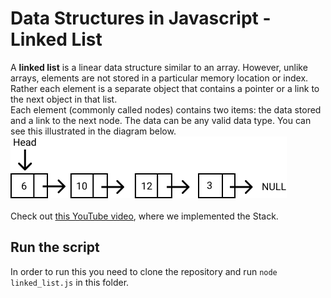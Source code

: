 # Data Structures in Javascript - Linked List

A **linked list** is a linear data structure similar to an array. However, unlike arrays, elements are not stored in a particular memory location or index. Rather each element is a separate object that contains a pointer or a link to the next object in that list.
<br/>
Each element (commonly called nodes) contains two items: the data stored and a link to the next node. The data can be any valid data type. You can see this illustrated in the diagram below.
![Linked List Diagram](./linked_list.png "Linked List Diagram")
<br/><br/>
Check out [this YouTube video][videoUrl], where we implemented the Stack.

## Run the script

In order to run this you need to clone the repository and run `node linked_list.js` in this folder.

[videoUrl]: https://youtu.be/4JTc3DQbbRo
